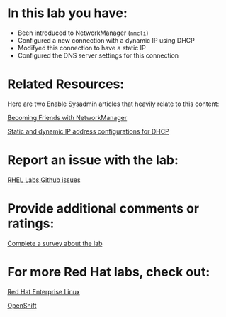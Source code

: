 # In this lab you have:
* Been introduced to NetworkManager (`nmcli`)
* Configured a new connection with a dynamic IP using DHCP
* Modifyed this connection to have a static IP
* Configured the DNS server settings for this connection

# Related Resources:
Here are two Enable Sysadmin articles that heavily relate to this content:

[Becoming Friends with NetworkManager](https://www.redhat.com/sysadmin/becoming-friends-networkmanager)

[Static and dynamic IP address configurations for DHCP](https://www.redhat.com/sysadmin/static-dynamic-ip-1)


# Report an issue with the lab:
[RHEL Labs Github issues](https://github.com/rhel-labs/learn-katacoda/issues)


# Provide additional comments or ratings:
[Complete a survey about the lab](https://forms.gle/vipkbKFYcKx9YYSs6)

# For more Red Hat labs, check out:
[Red Hat Enterprise Linux](https://lab.redhat.com)

[OpenShift](https://learn.openshift.com)

